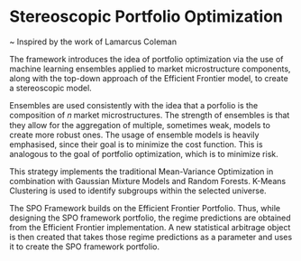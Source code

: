 # Stereoscopic Portfolio Optimization

~ Inspired by the work of Lamarcus Coleman

The framework introduces the idea of portfolio optimization via the use of machine learning ensembles applied to market microstructure components, along with the top-down approach of the Efficient Frontier model, to create a stereoscopic model.

Ensembles are used consistently with the idea that a porfolio is the composition of 𝑛 market microstructures. The strength of ensembles is that they allow for the aggregation of multiple, sometimes weak, models to create more robust ones. The usage of ensemble models is heavily emphasised, since their goal is to minimize the cost function. This is analogous to the goal of portfolio optimization, which is to minimize risk.

This strategy implements the traditional Mean-Variance Optimization in combination with Gaussian Mixture Models and Random Forests. K-Means Clustering is used to identify subgroups within the selected universe.

The SPO Framework builds on the Efficient Frontier Portfolio. Thus, while designing the SPO framework portfolio, the regime predictions are obtained from the Efficient Frontier implementation. A new statistical arbitrage object is then created that takes those regime predictions as a parameter and uses it to create the SPO framework portfolio.
